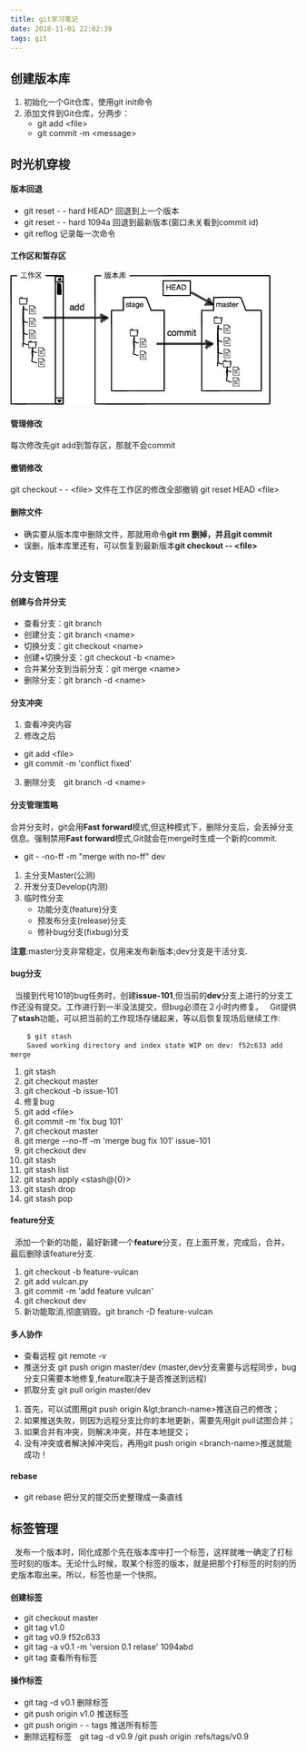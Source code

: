 ```yaml
---
title: git学习笔记
date: 2018-11-01 22:02:39
tags: git
---
```


## 创建版本库

1. 初始化一个Git仓库，使用git init命令
2. 添加文件到Git仓库，分两步：
   - git add &lt;file&gt;
   - git commit -m &lt;message&gt;

## 时光机穿梭

#### 版本回退
- git reset - - hard HEAD^ 回退到上一个版本
- git reset - - hard 1094a 回退到最新版本(窗口未关看到commit id)
- git reflog  记录每一次命令


#### 工作区和暂存区
![图例](20181101-git学习笔记/0.jpeg)

#### 管理修改

每次修改先git add到暂存区，那就不会commit

#### 撤销修改

git checkout - - &lt;file&gt; 文件在工作区的修改全部撤销
git reset HEAD &lt;file&gt;

#### 删除文件

- 确实要从版本库中删除文件，那就用命令**git rm **删掉，并且**git commit**
- 误删，版本库里还有，可以恢复到最新版本**git checkout -- &lt;file&gt;**

## 分支管理

#### 创建与合并分支

- 查看分支：git branch
- 创建分支：git branch &lt;name&gt;
- 切换分支：git checkout &lt;name&gt;
- 创建+切换分支：git checkout -b &lt;name&gt;
- 合并某分支到当前分支：git merge &lt;name&gt;
- 删除分支：git branch -d &lt;name&gt;

#### 分支冲突

1. 查看冲突内容
2. 修改之后 
  - git add &lt;file&gt;
  - git commit -m 'conflict fixed'
3. 删除分支　git branch -d &lt;name&gt;

#### 分支管理策略

合并分支时，git会用**Fast forward**模式,但这种模式下，删除分支后，会丢掉分支信息。强制禁用**Fast forward**模式,Git就会在merge时生成一个新的commit.
- git - -no-ff -m "merge with no-ff" dev

1. 主分支Master(公测)
2. 开发分支Develop(内测)
3. 临时性分支
   - 功能分支(feature)分支
   - 预发布分支(release)分支
   - 修补bug分支(fixbug)分支

**注意**:master分支非常稳定，仅用来发布新版本;dev分支是干活分支.

#### bug分支
&nbsp;&nbsp;当接到代号101的bug任务时，创建**issue-101**,但当前的**dev**分支上进行的分支工作还没有提交。工作进行到一半没法提交，但bug必须在２小时内修复。
&nbsp;&nbsp;Git提供了**stash**功能，可以把当前的工作现场存储起来，等以后恢复现场后继续工作:

```
    $ git stash
    Saved working directory and index state WIP on dev: f52c633 add merge
```

1. git stash
2. git checkout master
3. git checkout -b issue-101
4. 修复bug
5. git add &lt;file&gt;
6. git commit -m 'fix bug 101'
7. git checkout master
8. git merge --no-ff -m 'merge bug fix 101' issue-101
9. git checkout dev
10. git stash
11. git stash list
12. git stash apply &lt;stash@{0}&gt;
13. git stash drop 
14. git stash pop

#### feature分支

&nbsp;&nbsp;添加一个新的功能，最好新建一个**feature**分支，在上面开发，完成后，合并，最后删除该feature分支.
1. git checkout -b feature-vulcan
2. git add vulcan.py
3. git commit -m 'add feature vulcan'
4. git checkout dev
5. 新功能取消,彻底销毁。git branch -D feature-vulcan

#### 多人协作

- 查看远程 git remote -v
- 推送分支 git push origin master/dev (master,dev分支需要与远程同步，bug分支只需要本地修复,feature取决于是否推送到远程)
-  抓取分支 git pull origin master/dev

1. 首先，可以试图用git push origin &lgt;branch-name&gt;推送自己的修改；
2. 如果推送失败，则因为远程分支比你的本地更新，需要先用git pull试图合并；
3. 如果合并有冲突，则解决冲突，并在本地提交；
4. 没有冲突或者解决掉冲突后，再用git push origin &lt;branch-name&gt;推送就能成功！

#### rebase
- git rebase 把分叉的提交历史整理成一条直线

## 标签管理
&nbsp;&nbsp;发布一个版本时，同化成那个先在版本库中打一个标签，这样就唯一确定了打标签时刻的版本。无论什么时候，取某个标签的版本，就是把那个打标签的时刻的历史版本取出来。所以，标签也是一个快照。

#### 创建标签

- git checkout master
- git tag v1.0
- git tag v0.9 f52c633
- git tag -a v0.1 -m 'version 0.1 relase' 1094abd
- git tag 查看所有标签

#### 操作标签

- git tag -d v0.1 删除标签
- git push origin v1.0 推送标签
- git push origin - - tags 推送所有标签
- 删除远程标签　git tag -d v0.9 /git push origin :refs/tags/v0.9




